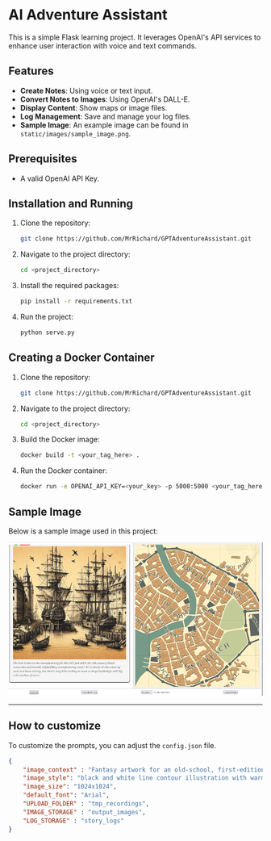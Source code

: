 # AI Adventure Assistant

This is a simple Flask learning project. It leverages OpenAI's API services to enhance user interaction with voice and text commands.

## Features

- **Create Notes**: Using voice or text input.
- **Convert Notes to Images**: Using OpenAI's DALL-E.
- **Display Content**: Show maps or image files.
- **Log Management**: Save and manage your log files.
- **Sample Image**: An example image can be found in `static/images/sample_image.png`.

## Prerequisites

- A valid OpenAI API Key.

## Installation and Running

1. Clone the repository:
    ```bash
    git clone https://github.com/MrRichard/GPTAdventureAssistant.git
    ```
2. Navigate to the project directory:
    ```bash
    cd <project_directory>
    ```
3. Install the required packages:
    ```bash
    pip install -r requirements.txt
    ```
4. Run the project:
    ```bash
    python serve.py
    ```

## Creating a Docker Container

1. Clone the repository:
    ```bash
    git clone https://github.com/MrRichard/GPTAdventureAssistant.git
    ```
2. Navigate to the project directory:
    ```bash
    cd <project_directory>
    ```
3. Build the Docker image:
    ```bash
    docker build -t <your_tag_here> .
    ```
4. Run the Docker container:
    ```bash
    docker run -e OPENAI_API_KEY=<your_key> -p 5000:5000 <your_tag_here>
    ```

## Sample Image

Below is a sample image used in this project:

![Sample Image](static/images/sample_image.png)

---

## How to customize
To customize the prompts, you can adjust the `config.json` file.
```json
{
    "image_context" : "Fantasy artwork for an old-school, first-edition, table-top role playing game",
    "image_style": "black and white line contour illustration with warm paper background. the images should always be good representations with lots of details and nuance.",
    "image_size": "1024x1024",
    "default_font": "Arial",
    "UPLOAD_FOLDER" : "tmp_recordings",
    "IMAGE_STORAGE" : "output_images",
    "LOG_STORAGE" : "story_logs"
}
```